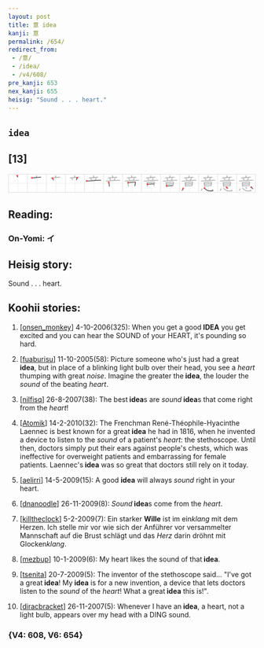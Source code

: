 ```yaml
---
layout: post
title: 意 idea
kanji: 意
permalink: /654/
redirect_from:
 - /意/
 - /idea/
 - /v4/608/
pre_kanji: 653
nex_kanji: 655
heisig: "Sound . . . heart."
---
```


## `idea`

## [13]

<div class="stroke"><img src="../images/E6848F.png" /></div>

## Reading:

### On-Yomi: イ

## Heisig story:

Sound . . . heart.

## Koohii stories:

1) [<a href="http://kanji.koohii.com/profile/onsen_monkey">onsen_monkey</a>] 4-10-2006(325): When you get a good<strong> IDEA</strong> you get excited and you can hear the SOUND of your HEART, it&#039;s pounding so hard.

2) [<a href="http://kanji.koohii.com/profile/fuaburisu">fuaburisu</a>] 11-10-2005(58): Picture someone who&#039;s just had a great<strong> idea</strong>, but in place of a blinking light bulb over their head, you see a <em>heart</em> thumping with great <em>noise</em>. Imagine the greater the<strong> idea</strong>, the louder the <em>sound</em> of the beating <em>heart</em>.

3) [<a href="http://kanji.koohii.com/profile/nilfisq">nilfisq</a>] 26-8-2007(38): The best<strong> idea</strong>s are <em>sound</em><strong> idea</strong>s that come right from the <em>heart</em>!

4) [<a href="http://kanji.koohii.com/profile/Atomik">Atomik</a>] 14-2-2010(32): The Frenchman René-Théophile-Hyacinthe Laennec is best known for a great<strong> idea</strong> he had in 1816, when he invented a device to listen to the <em>sound</em> of a patient&#039;s <em>heart</em>: the stethoscope. Until then, doctors simply put their ears against people&#039;s chests, which was ineffective for overweight patients and embarrassing for female patients. Laennec&#039;s<strong> idea</strong> was so great that doctors still rely on it today.

5) [<a href="http://kanji.koohii.com/profile/aelirri">aelirri</a>] 14-5-2009(15): A good <strong>idea</strong> will always <em>sound</em> right in your heart.

6) [<a href="http://kanji.koohii.com/profile/dnanoodle">dnanoodle</a>] 26-11-2009(8): <em>Sound</em><strong> idea</strong>s come from the <em>heart</em>.

7) [<a href="http://kanji.koohii.com/profile/killtheclock">killtheclock</a>] 5-2-2009(7): Ein starker <strong>Wille</strong> ist im ein<em>klang</em> mit dem Herzen. Ich stelle mir vor wie sich der Anführer vor versammelter Mannschaft auf die Brust schlägt und das <em>Herz</em> darin dröhnt mit Glocken<em>klang</em>.

8) [<a href="http://kanji.koohii.com/profile/mezbup">mezbup</a>] 10-1-2009(6): My heart likes the sound of that<strong> idea</strong>.

9) [<a href="http://kanji.koohii.com/profile/tsenita">tsenita</a>] 20-7-2009(5): The inventor of the stethoscope said... &quot;I&#039;ve got a great<strong> idea</strong>! My<strong> idea</strong> is for a new invention, a device that lets doctors listen to the <em>sound</em> of the <em>heart</em>! What a great<strong> idea</strong> this is!&quot;.

10) [<a href="http://kanji.koohii.com/profile/diracbracket">diracbracket</a>] 26-11-2007(5): Whenever I have an<strong> idea</strong>, a heart, not a light bulb, appears over my head with a DING sound.

### {V4: 608, V6: 654}
